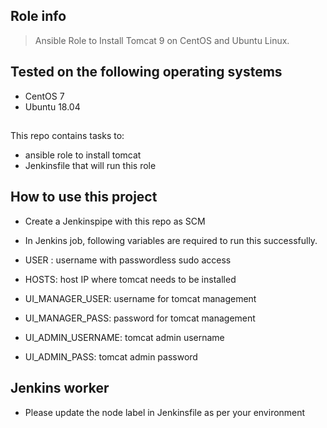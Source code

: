 ## Role info

> Ansible Role to Install Tomcat 9 on CentOS and Ubuntu Linux.


## Tested on the following operating systems

- CentOS 7
- Ubuntu 18.04


## 

This repo contains tasks to:

- ansible role to install tomcat
- Jenkinsfile that will run this role

## How to use this project

- Create a Jenkinspipe with this repo as SCM
- In Jenkins job, following variables are required to run this successfully.

 - USER : username with passwordless sudo access
 - HOSTS: host IP where tomcat needs to be installed
 - UI_MANAGER_USER: username for tomcat management
 - UI_MANAGER_PASS: password for tomcat management
 - UI_ADMIN_USERNAME: tomcat admin username
 - UI_ADMIN_PASS: tomcat admin password
 
 ## Jenkins worker
 - Please update the node label in Jenkinsfile as per your environment
 
